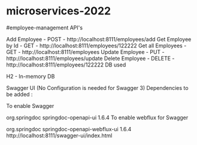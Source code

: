 # microservices-2022

#employee-management
API's

Add Employee - POST - http://localhost:8111/employees/add
Get Employee by Id - GET - http://localhost:8111/employees/122222
Get all Employees - GET - http://localhost:8111/employees
Update Employee - PUT - http://localhost:8111/employees/update
Delete Employee - DELETE - http://localhost:8111/employees/122222
DB used

H2 - In-memory DB

Swagger UI (No Configuration is needed for Swagger 3) Dependencies to be added :

To enable Swagger

org.springdoc springdoc-openapi-ui 1.6.4
To enable webflux for Swagger

org.springdoc springdoc-openapi-webflux-ui 1.6.4
http://localhost:8111/swagger-ui/index.html
